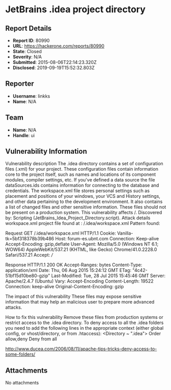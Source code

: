 # JetBrains .idea project directory

## Report Details
- **Report ID**: 80990
- **URL**: https://hackerone.com/reports/80990
- **State**: Closed
- **Severity**: N/A
- **Submitted**: 2015-08-06T22:14:23.320Z
- **Disclosed**: 2019-09-19T15:52:32.803Z

## Reporter
- **Username**: linkks
- **Name**: N/A

## Team
- **Name**: N/A
- **Handle**: ui

## Vulnerability Information
Vulnerability description
The .idea directory contains a set of configuration files (.xml) for your project. These configuration files contain information core to the project itself, such as names and locations of its component modules, compiler settings, etc. If you've defined a data source the file dataSources.ids contains information for connecting to the database and credentials. The workspace.xml file stores personal settings such as placement and positions of your windows, your VCS and History settings, and other data pertaining to the development environment. It also contains a list of changed files and other sensitive information. These files should not be present on a production system.
This vulnerability affects /. 
Discovered by: Scripting (JetBrains_Idea_Project_Directory.script). 
Attack details
workspace.xml project file found at : /.idea/workspace.xml
Pattern found: 
<project version="4">

Request
GET /.idea/workspace.xml HTTP/1.1
Cookie: Vanilla-tk=5bf318378b39b486
Host: forum-es.ubnt.com
Connection: Keep-alive
Accept-Encoding: gzip,deflate
User-Agent: Mozilla/5.0 (Windows NT 6.1; WOW64) AppleWebKit/537.21 (KHTML, like Gecko) Chrome/41.0.2228.0 Safari/537.21
Accept: */*

Response
HTTP/1.1 200 OK
Accept-Ranges: bytes
Content-Type: application/xml
Date: Thu, 06 Aug 2015 15:24:12 GMT
ETag: "4c42-51bf15d10be80-gzip"
Last-Modified: Tue, 28 Jul 2015 15:45:46 GMT
Server: Apache/2.4.7 (Ubuntu)
Vary: Accept-Encoding
Content-Length: 19522
Connection: keep-alive
Original-Content-Encoding: gzip

The impact of this vulnerability
These files may expose sensitive information that may help an malicious user to prepare more advanced attacks.

How to fix this vulnerability
Remove these files from production systems or restrict access to the .idea directory. To deny access to all the .idea folders you need to add the following lines in the appropriate context (either global config, or vhost/directory, or from .htaccess): 
<Directory ~ "\.idea">
Order allow,deny
Deny from all
</Directory>

http://www.ducea.com/2006/08/11/apache-tips-tricks-deny-access-to-some-folders/

## Attachments
No attachments
